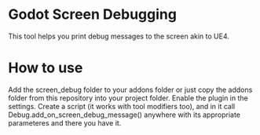 # Godot Screen Debugging

This tool helps you print debug messages to the screen akin to UE4.

# How to use

Add the screen_debug folder to your addons folder or just copy the addons folder from this repository into your project folder. Enable the plugin in the settings. Create a script (it works with tool modifiers too), and in it call Debug.add_on_screen_debug_message() anywhere with its appropriate parameteres and there you have it.
